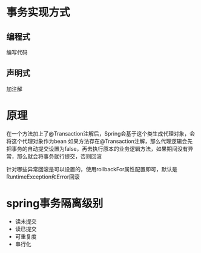 # 事务实现方式
## 编程式
编写代码
## 声明式
加注解

# 原理
在一个方法加上了@Transaction注解后，Spring会基于这个类生成代理对象，会将这个代理对象作为bean
如果方法存在@Transaction注解，那么代理逻辑会先把事务的自动提交设置为false，再去执行原本的业务逻辑方法，如果期间没有异常，那么就会将事务就行提交，否则回滚

针对哪些异常回滚是可以设置的，使用rollbackFor属性配置即可，默认是RuntimeException和Error回滚

# spring事务隔离级别
- 读未提交
- 读已提交
- 可重复度
- 串行化

